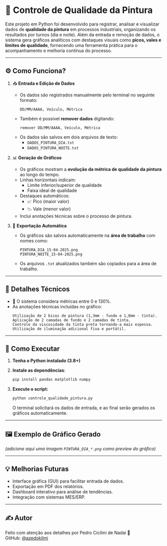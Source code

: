 # 🎨 Controle de Qualidade da Pintura

Este projeto em Python foi desenvolvido para registrar, analisar e visualizar dados de **qualidade da pintura** em processos industriais, organizando os resultados por turnos (dia e noite). Além da entrada e remoção de dados, o sistema gera gráficos analíticos com destaques visuais como **picos, vales e limites de qualidade**, fornecendo uma ferramenta prática para o acompanhamento e melhoria contínua do processo.

---

## ⚙️ Como Funciona?

1. 📥 **Entrada e Edição de Dados**
   - Os dados são registrados manualmente pelo terminal no seguinte formato:
     ```
     DD/MM/AAAA, Veículo, Métrica
     ```
   - Também é possível **remover dados** digitando:
     ```
     remover DD/MM/AAAA, Veículo, Métrica
     ```
   - Os dados são salvos em dois arquivos de texto:
     - `DADOS_PINTURA_DIA.txt`
     - `DADOS_PINTURA_NOITE.txt`

2. 📊 **Geração de Gráficos**
   - Os gráficos mostram a **evolução da métrica de qualidade da pintura** ao longo do tempo.
   - Linhas horizontais indicam:
     - Limite inferior/superior de qualidade
     - Faixa ideal de qualidade
   - Destaques automáticos:
     - 📈 Pico (maior valor)
     - 📉 Vale (menor valor)
   - Inclui anotações técnicas sobre o processo de pintura.

3. 💾 **Exportação Automática**
   - Os gráficos são salvos automaticamente na **área de trabalho** com nomes como:
     ```
     PINTURA_DIA_15-04-2025.png
     PINTURA_NOITE_15-04-2025.png
     ```
   - Os arquivos `.txt` atualizados também são copiados para a área de trabalho.

---

## 🧪 Detalhes Técnicos

- 📌 O sistema considera métricas entre 0 e 130%.
- As anotações técnicas incluídas no gráfico:
  ```
  Utilização de 2 bicos de pintura (1,3mm - fundo e 1,8mm - tinta).
  Aplicação de 2 camadas de fundo e 2 camadas de tinta.
  Controle da viscosidade da tinta preta tornando-a mais espessa.
  Utilização de iluminação adicional fixa e portátil.
  ```

---

## 🚀 Como Executar

1. **Tenha o Python instalado (3.8+)**

2. **Instale as dependências**:

   ```bash
   pip install pandas matplotlib numpy
   ```

3. **Execute o script:**

   ```bash
   python controle_qualidade_pintura.py
   ```

   O terminal solicitará os dados de entrada, e ao final serão gerados os gráficos automaticamente.

---

## 🖼️ Exemplo de Gráfico Gerado

*(adicione aqui uma imagem `PINTURA_DIA_*.png` como preview do gráfico)*

---

## 💡 Melhorias Futuras

- Interface gráfica (GUI) para facilitar entrada de dados.
- Exportação em PDF dos relatórios.
- Dashboard interativo para análise de tendências.
- Integração com sistemas MES/ERP.

---

## ✍️ Autor

Feito com atenção aos detalhes por Pedro Cicilini de Nadai 🎯  
GitHub: [@azedokilmi](https://github.com/azedokilmi)
